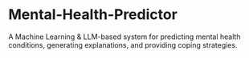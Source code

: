 # Mental-Health-Predictor
A Machine Learning &amp; LLM-based system for predicting mental health conditions, generating explanations, and providing coping strategies.
